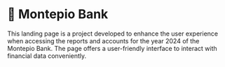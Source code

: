 # 🏦  Montepio Bank

This landing page is a project developed to enhance the user experience when accessing the reports and accounts for the year 2024 of the Montepio Bank. The page offers a user-friendly interface to interact with financial data conveniently.